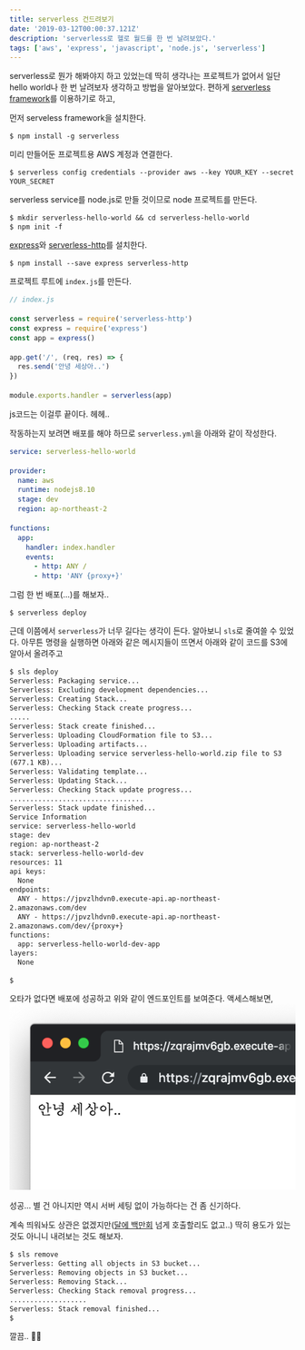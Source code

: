 ```yaml
---
title: serverless 건드려보기
date: '2019-03-12T00:00:37.121Z'
description: 'serverless로 헬로 월드를 한 번 날려보았다.'
tags: ['aws', 'express', 'javascript', 'node.js', 'serverless']
---
```


serverless로 뭔가 해봐야지 하고 있었는데 딱히 생각나는 프로젝트가 없어서 일단 hello world나 한 번 날려보자 생각하고 방법을 알아보았다. 편하게 [serverless framework](https://serverless.com/)를 이용하기로 하고,

먼저 serveless framework을 설치한다.

```console
$ npm install -g serverless
```

미리 만들어둔 프로젝트용 AWS 계정과 연결한다.

```console
$ serverless config credentials --provider aws --key YOUR_KEY --secret YOUR_SECRET
```

serverless service를 node.js로 만들 것이므로 node 프로젝트를 만든다.

```console
$ mkdir serverless-hello-world && cd serverless-hello-world
$ npm init -f
```

[express](https://expressjs.com/)와 [serverless-http](https://github.com/dougmoscrop/serverless-http)를 설치한다.

```console
$ npm install --save express serverless-http
```

프로젝트 루트에 `index.js`를 만든다.

```js
// index.js

const serverless = require('serverless-http')
const express = require('express')
const app = express()

app.get('/', (req, res) => {
  res.send('안녕 세상아..')
})

module.exports.handler = serverless(app)
```

js코드는 이걸루 끝이다. 헤헤..

작동하는지 보려면 배포를 해야 하므로 `serverless.yml`을 아래와 같이 작성한다.

```yaml
service: serverless-hello-world

provider:
  name: aws
  runtime: nodejs8.10
  stage: dev
  region: ap-northeast-2

functions:
  app:
    handler: index.handler
    events:
      - http: ANY /
      - http: 'ANY {proxy+}'
```

그럼 한 번 배포(...)를 해보자..

```console
$ serverless deploy
```

근데 이쯤에서 `serverless`가 너무 길다는 생각이 든다. 알아보니 `sls`로 줄여쓸 수 있었다. 아무튼 명령을 실행하면 아래와 같은 메시지들이 뜨면서 아래와 같이 코드를 S3에 알아서 올려주고

```console
$ sls deploy
Serverless: Packaging service...
Serverless: Excluding development dependencies...
Serverless: Creating Stack...
Serverless: Checking Stack create progress...
.....
Serverless: Stack create finished...
Serverless: Uploading CloudFormation file to S3...
Serverless: Uploading artifacts...
Serverless: Uploading service serverless-hello-world.zip file to S3 (677.1 KB)...
Serverless: Validating template...
Serverless: Updating Stack...
Serverless: Checking Stack update progress...
.................................
Serverless: Stack update finished...
Service Information
service: serverless-hello-world
stage: dev
region: ap-northeast-2
stack: serverless-hello-world-dev
resources: 11
api keys:
  None
endpoints:
  ANY - https://jpvzlhdvn0.execute-api.ap-northeast-2.amazonaws.com/dev
  ANY - https://jpvzlhdvn0.execute-api.ap-northeast-2.amazonaws.com/dev/{proxy+}
functions:
  app: serverless-hello-world-dev-app
layers:
  None

$
```

오타가 없다면 배포에 성공하고 위와 같이 엔드포인트를 보여준다. 액세스해보면,
![안녕 세상아..](serverless-hello-lol.png)

성공...
별 건 아니지만 역시 서버 세팅 없이 가능하다는 건 좀 신기하다.

계속 띄워놔도 상관은 없겠지만([달에 백만회](https://aws.amazon.com/lambda/pricing/) 넘게 호출할리도 없고..)
딱히 용도가 있는 것도 아니니 내려보는 것도 해보자.

```console
$ sls remove
Serverless: Getting all objects in S3 bucket...
Serverless: Removing objects in S3 bucket...
Serverless: Removing Stack...
Serverless: Checking Stack removal progress...
...................
Serverless: Stack removal finished...
$
```

깔끔..
🧖‍♂️
